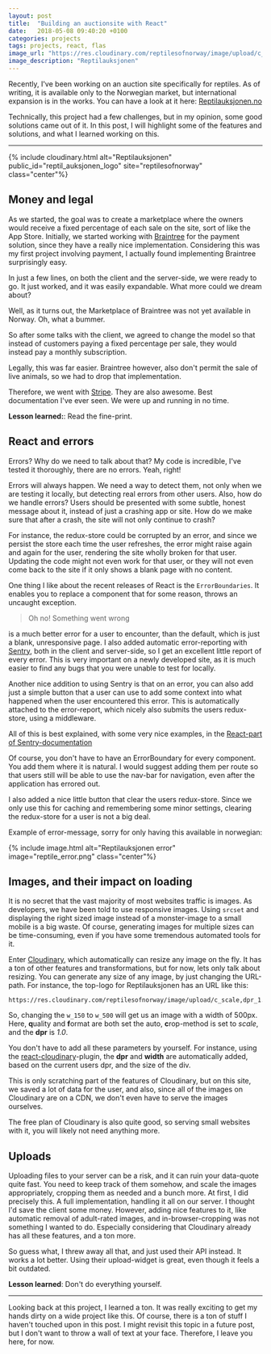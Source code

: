 ```yaml
---
layout: post
title:  "Building an auctionsite with React"
date:   2018-05-08 09:40:20 +0100
categories: projects
tags: projects, react, flas
image_url: "https://res.cloudinary.com/reptilesofnorway/image/upload/c_scale,dpr_1.0,f_auto,q_auto,h_159/reptil_auksjonen_logo"
image_description: "Reptilauksjonen"
---
```


Recently, I've been working on an auction site specifically for reptiles. As of writing, it is available only to the Norwegian market, but international expansion is in the works. You can have a look at it here: [Reptilauksjonen.no](https://reptilauksjonen.no)

Technically, this project had a few challenges, but in my opinion, some good solutions came out of it. In this post, I will highlight some of the features and solutions, and what I learned working on this.

***

{% include cloudinary.html alt="Reptilauksjonen" public_id="reptil_auksjonen_logo" site="reptilesofnorway"  class="center"%}


## Money and legal

As we started, the goal was to create a marketplace where the owners would receive a fixed percentage of each sale on the site, sort of like the App Store. Initially, we started working with [Braintree](https://www.braintreepayments.com/) for the payment solution, since they have a really nice implementation. Considering this was my first project involving payment, I actually found implementing Braintree surprisingly easy.

In just a few lines, on both the client and the server-side, we were ready to go. It just worked, and it was easily expandable. What more could we dream about?

Well, as it turns out, the Marketplace of Braintree was not yet available in Norway. Oh, what a bummer.

So after some talks with the client, we agreed to change the model so that instead of customers paying a fixed percentage per sale, they would instead pay a monthly subscription.

Legally, this was far easier. Braintree however, also don't permit the sale of live animals, so we had to drop that implementation.

Therefore, we went with [Stripe](https://stripe.com/). They are also awesome. Best documentation I've ever seen. We were up and running in no time.


**Lesson learned:**: Read the fine-print.

## React and errors

Errors? Why do we need to talk about that? My code is incredible, I've tested it thoroughly, there are no errors. Yeah, right!

Errors will always happen. We need a way to detect them, not only when we are testing it locally, but detecting real errors from other users. Also, how do we handle errors? Users should be presented with some subtle, honest message about it, instead of just a crashing app or site. How do we make sure that after a crash, the site will not only continue to crash?

For instance, the redux-store could be corrupted by an error, and since we persist the store each time the user refreshes, the error might raise again and again for the user, rendering the site wholly broken for that user. Updating the code might not even work for that user, or they will not even come back to the site if it only shows a blank page with no content.

One thing I like about the recent releases of React is the `ErrorBoundaries`. It enables you to replace a component that for some reason, throws an uncaught exception.

> Oh no! Something went wrong

is a much better error for a user to encounter, than the default, which is just a blank, unresponsive page. I also added automatic error-reporting with [Sentry](https://sentry.io), both in the client and server-side, so I get an excellent little report of every error. This is very important on a newly developed site, as it is much easier to find any bugs that you were unable to test for locally.

Another nice addition to using Sentry is that on an error, you can also add just a simple button that a user can use to add some context into what happened when the user encountered this error. This is automatically attached to the error-report, which nicely also submits the users redux-store, using a middleware.

All of this is best explained, with some very nice examples, in the [React-part of Sentry-documentation](https://docs.sentry.io/clients/javascript/integrations/react/)

Of course, you don't have to have an ErrorBoundary for every component. You add them where it is natural. I would suggest adding them per route so that users still will be able to use the nav-bar for navigation, even after the application has errored out.

I also added a nice little button that clear the users redux-store. Since we only use this for caching and remembering some minor settings, clearing the redux-store for a user is not a big deal.

Example of error-message, sorry for only having this available in norwegian:

{% include image.html alt="Reptilauksjonen error" image="reptile_error.png"  class="center"%}


## Images, and their impact on loading

It is no secret that the vast majority of most websites traffic is images. As developers, we have been told to use responsive images. Using `srcset` and displaying the right sized image instead of a monster-image to a small mobile is a big waste. Of course, generating images for multiple sizes can be time-consuming, even if you have some tremendous automated tools for it.

Enter [Cloudinary](https://cloudinary.com/), which automatically can resize any image on the fly. It has a ton of other features and transformations, but for now, lets only talk about resizing. You can generate any size of any image, by just changing the URL-path. For instance, the top-logo for Reptilauksjonen has an URL like this:

```
https://res.cloudinary.com/reptilesofnorway/image/upload/c_scale,dpr_1.0,f_auto,q_auto,w_150/reptil_auksjonen_logo
```
So, changing the `w_150` to `w_500` will get us an image with a width of 500px. Here, **q**uality and **f**ormat are both set the auto, **c**rop-method is set to _scale_, and the **dpr** is _1.0_.

You don't have to add all these parameters by yourself. For instance, using the [react-cloudinary](https://github.com/cloudinary/cloudinary-react)-plugin, the **dpr** and **width** are automatically added, based on the current users dpr, and the size of the div.

This is only scratching part of the features of Cloudinary, but on this site, we saved a lot of data for the user, and also, since all of the images on Cloudinary are on a CDN, we don't even have to serve the images ourselves.

The free plan of Cloudinary is also quite good, so serving small websites with it, you will likely not need anything more.

## Uploads

Uploading files to your server can be a risk, and it can ruin your data-quote quite fast. You need to keep track of them somehow, and scale the images appropriately, cropping them as needed and a bunch more. At first, I did precisely this. A full implementation, handling it all on our server. I thought I'd save the client some money. However, adding nice features to it, like automatic removal of adult-rated images, and in-browser-cropping was not something I wanted to do. Especially considering that Cloudinary already has all these features, and a ton more.

So guess what, I threw away all that, and just used their API instead. It works a lot better. Using their upload-widget is great, even though it feels a bit outdated.

**Lesson learned**: Don't do everything yourself.


***

Looking back at this project, I learned a ton. It was really exciting to get my hands dirty on a wide project like this. Of course, there is a ton of stuff I haven't touched upon in this post. I might revisit this topic in a future post, but I don't want to throw a wall of text at your face. Therefore, I leave you here, for now.
